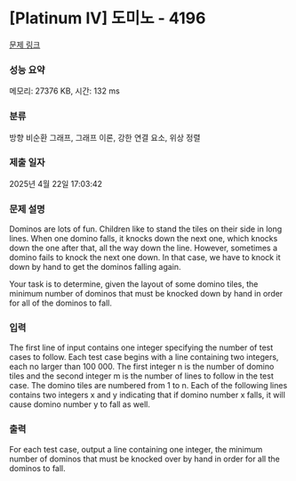# [Platinum IV] 도미노 - 4196 

[문제 링크](https://www.acmicpc.net/problem/4196) 

### 성능 요약

메모리: 27376 KB, 시간: 132 ms

### 분류

방향 비순환 그래프, 그래프 이론, 강한 연결 요소, 위상 정렬

### 제출 일자

2025년 4월 22일 17:03:42

### 문제 설명

<p>Dominos are lots of fun. Children like to stand the tiles on their side in long lines. When one domino falls, it knocks down the next one, which knocks down the one after that, all the way down the line. However, sometimes a domino fails to knock the next one down. In that case, we have to knock it down by hand to get the dominos falling again.</p>

<p>Your task is to determine, given the layout of some domino tiles, the minimum number of dominos that must be knocked down by hand in order for all of the dominos to fall.</p>

### 입력 

 <p>The first line of input contains one integer specifying the number of test cases to follow. Each test case begins with a line containing two integers, each no larger than 100 000. The first integer n is the number of domino tiles and the second integer m is the number of lines to follow in the test case. The domino tiles are numbered from 1 to n. Each of the following lines contains two integers x and y indicating that if domino number x falls, it will cause domino number y to fall as well.</p>

### 출력 

 <p>For each test case, output a line containing one integer, the minimum number of dominos that must be knocked over by hand in order for all the dominos to fall.</p>


